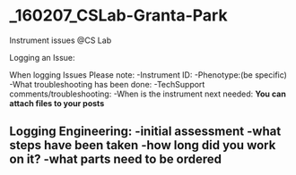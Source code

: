 # _160207_CSLab-Granta-Park
Instrument issues @CS Lab

Logging an Issue:

When logging Issues Please note:
-Instrument ID:
-Phenotype:(be specific)
-What troubleshooting has been done:
-TechSupport comments/troubleshooting: 
-When is the instrument next needed: 
__You can attach files to your posts__

Logging Engineering:
-initial assessment
-what steps have been taken
-how long did you work on it?
-what parts need to be ordered
-
